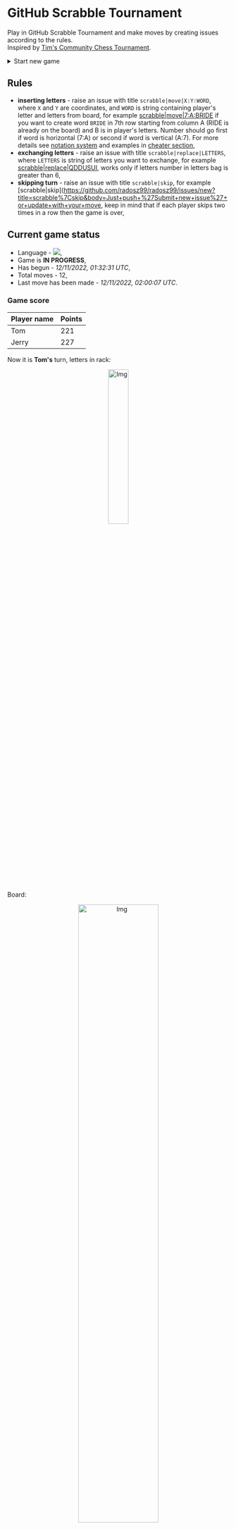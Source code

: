 
# GitHub Scrabble Tournament
Play in GitHub Scrabble Tournament and make moves by creating issues according to the rules.    
Inspired by [Tim's Community Chess Tournament](https://github.com/timburgan/).

<details>
  <summary>Start new game</summary>
  
 
 - [GB](https://github.com/radosz99/radosz99/issues/new?title=scrabble%7Cinit%7CGB&body=Just+push+%27Submit+new+issue%27+or+update+with+your+move)  ![](https://raw.githubusercontent.com/radosz99/radosz99/main/flags/GB.png)
 - [PL](https://github.com/radosz99/radosz99/issues/new?title=scrabble%7Cinit%7CPL&body=Just+push+%27Submit+new+issue%27+or+update+with+your+move)  ![](https://raw.githubusercontent.com/radosz99/radosz99/main/flags/PL.png)
 - [ES](https://github.com/radosz99/radosz99/issues/new?title=scrabble%7Cinit%7CES&body=Just+push+%27Submit+new+issue%27+or+update+with+your+move)  ![](https://raw.githubusercontent.com/radosz99/radosz99/main/flags/ES.png)
 - [DE](https://github.com/radosz99/radosz99/issues/new?title=scrabble%7Cinit%7CDE&body=Just+push+%27Submit+new+issue%27+or+update+with+your+move)  ![](https://raw.githubusercontent.com/radosz99/radosz99/main/flags/DE.png)
 - [FR](https://github.com/radosz99/radosz99/issues/new?title=scrabble%7Cinit%7CFR&body=Just+push+%27Submit+new+issue%27+or+update+with+your+move)  ![](https://raw.githubusercontent.com/radosz99/radosz99/main/flags/FR.png)
</details>
        

## Rules
 - **inserting letters** - raise an issue with title `scrabble|move|X:Y:WORD`, where `X` and `Y` are coordinates, and `WORD` is string containing player's letter and letters from board, for example [scrabble&#124;move&#124;7:A:BRIDE](https://github.com/radosz99/radosz99/issues/new?title=scrabble%7Cmove%7C7%3AA%3ABRIDE&body=Just+push+%27Submit+new+issue%27+or+update+with+your+move) if you want to create word `BRIDE` in 7th row starting from column A (RIDE is already on the board) and B is in player's letters. Number should go first if word is horizontal (7:A) or second if word is vertical (A:7). For more details see [notation system](https://en.wikipedia.org/wiki/Scrabble#Notation_system) and examples in [cheater section](#cheater),
 - **exchanging letters** - raise an issue with title `scrabble|replace|LETTERS`, where `LETTERS` is string of letters you want to exchange, for example [scrabble&#124;replace&#124;QDDUSUI](https://github.com/radosz99/radosz99/issues/new?title=scrabble%7Creplace%7CQDDUSUI&body=Just+push+%27Submit+new+issue%27+or+update+with+your+move), works only if letters number in letters bag is greater than 6,
 - **skipping turn** - raise an issue with title `scrabble|skip`, for example [scrabble&#124;skip](https://github.com/radosz99/radosz99/issues/new?title=scrabble%7Cskip&body=Just+push+%27Submit+new+issue%27+or+update+with+your+move, keep in mind that if each player skips two times in a row then the game is over,

## Current game status
 - Language - ![](https://raw.githubusercontent.com/radosz99/radosz99/main/flags/ES.png),
 - Game is **IN PROGRESS**,
 - Has begun - *12/11/2022, 01:32:31 UTC*,
 - Total moves - 12,
 - Last move has been made - *12/11/2022, 02:00:07 UTC*.
    
### Game score
| Player name | Points |
 | - | - |  
| Tom | 221
| Jerry | 227

Now it is **Tom's** turn, letters in rack:
<p align="center">
    <img src="https://raw.githubusercontent.com/radosz99/radosz99/main/rack.png" width=30% alt="Img"/>
</p>

Board:
<p align="center">
<img src="https://raw.githubusercontent.com/radosz99/radosz99/main/board.png" width=60% alt="Img"/>
</p>
    
## User leaderboard
| Moves | Who | Points |
| - | - | - |
| 12 | [@radosz99](github.com/radosz99)| 448

<a name="cheater"></a>
## Cheater section  
Try out my algorithm and check the moves that were found based on the state of the board and rack. :cowboy_hat_face:
<details>
  <summary>Reveal some fancy moves :)</summary>
  
  | Id | Move | Points |
  | - | - | - |  
|1 | [O:10:quios](https://github.com/radosz99/radosz99/issues/new?title=scrabble%7Cmove%7CO%3A10%3Aquios&body=Just+push+%27Submit+new+issue%27+or+update+with+your+move) | 30 
|2 | [O:11:dios](https://github.com/radosz99/radosz99/issues/new?title=scrabble%7Cmove%7CO%3A11%3Adios&body=Just+push+%27Submit+new+issue%27+or+update+with+your+move) | 21 
|3 | [O:11:duos](https://github.com/radosz99/radosz99/issues/new?title=scrabble%7Cmove%7CO%3A11%3Aduos&body=Just+push+%27Submit+new+issue%27+or+update+with+your+move) | 21 
|4 | [O:11:idos](https://github.com/radosz99/radosz99/issues/new?title=scrabble%7Cmove%7CO%3A11%3Aidos&body=Just+push+%27Submit+new+issue%27+or+update+with+your+move) | 18 
|5 | [8:C:quios](https://github.com/radosz99/radosz99/issues/new?title=scrabble%7Cmove%7C8%3AC%3Aquios&body=Just+push+%27Submit+new+issue%27+or+update+with+your+move) | 15 
|6 | [H:0:uy](https://github.com/radosz99/radosz99/issues/new?title=scrabble%7Cmove%7CH%3A0%3Auy&body=Just+push+%27Submit+new+issue%27+or+update+with+your+move) | 15 
|7 | [O:3:quisa](https://github.com/radosz99/radosz99/issues/new?title=scrabble%7Cmove%7CO%3A3%3Aquisa&body=Just+push+%27Submit+new+issue%27+or+update+with+your+move) | 14 
|8 | [14:D:quiso](https://github.com/radosz99/radosz99/issues/new?title=scrabble%7Cmove%7C14%3AD%3Aquiso&body=Just+push+%27Submit+new+issue%27+or+update+with+your+move) | 14 
|9 | [8:C:quio](https://github.com/radosz99/radosz99/issues/new?title=scrabble%7Cmove%7C8%3AC%3Aquio&body=Just+push+%27Submit+new+issue%27+or+update+with+your+move) | 13 
|10 | [O:12:dos](https://github.com/radosz99/radosz99/issues/new?title=scrabble%7Cmove%7CO%3A12%3Ados&body=Just+push+%27Submit+new+issue%27+or+update+with+your+move) | 12 
</details>
    
## Latest moves
<details>
<summary>Show 10 latest moves</summary>
  
  
  | Id | Type | Move / Letters to replace | Created words / New letters | Date | Points | Player | Who |
  | - | - | - | - | - | - | - | - |
|11| INSERT | 1:F:muyendo | ['MUYENDO'] | 12/11/2022, 02:00:02 UTC | 21 | Jerry | [@radosz99](github.com/radosz99) |
|10| INSERT | F:8:onix | ['ONIX'] | 12/11/2022, 01:57:28 UTC | 13 | Tom | [@radosz99](github.com/radosz99) |
|9| REPLACE | ['T', 'E', 'N', 'L', 'T', 'D', 'E'] | DYENUMR | 12/11/2022, 01:49:30 UTC | 0 | Jerry | [@radosz99](github.com/radosz99) |
|8| INSERT | L:0:bogan | ['BOGAN'] | 12/11/2022, 01:47:36 UTC | 22 | Tom | [@radosz99](github.com/radosz99) |
|7| INSERT | 7:L:pega | ['PEGA'] | 12/11/2022, 01:46:33 UTC | 30 | Jerry | [@radosz99](github.com/radosz99) |
|6| INSERT | M:6:helearia | ['HELEARIA'] | 12/11/2022, 01:45:31 UTC | 82 | Tom | [@radosz99](github.com/radosz99) |
|5| INSERT | 13:H:escosado | ['ESCOSADO'] | 12/11/2022, 01:42:18 UTC | 84 | Jerry | [@radosz99](github.com/radosz99) |
|4| INSERT | 4:H:zorruna | ['ZORRUNA'] | 12/11/2022, 01:40:51 UTC | 44 | Tom | [@radosz99](github.com/radosz99) |
|3| INSERT | H:10:aireo | ['AIREO'] | 12/11/2022, 01:39:32 UTC | 18 | Jerry | [@radosz99](github.com/radosz99) |
|2| INSERT | 10:E:hipases | ['HIPASES'] | 12/11/2022, 01:38:55 UTC | 48 | Tom | [@radosz99](github.com/radosz99) |
</details>
    